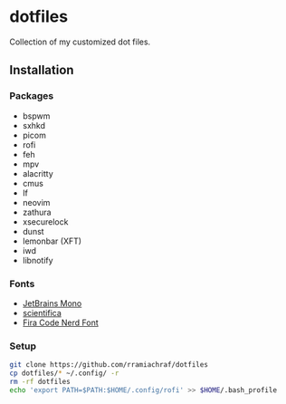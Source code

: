 # dotfiles
Collection of my customized dot files.

## Installation

### Packages
- bspwm
- sxhkd
- picom
- rofi
- feh
- mpv
- alacritty
- cmus
- lf
- neovim
- zathura
- xsecurelock
- dunst
- lemonbar (XFT)
- iwd
- libnotify

### Fonts
- [JetBrains Mono](https://github.com/JetBrains/JetBrainsMono)
- [scientifica](https://github.com/nerdypepper/scientifica)
- [Fira Code Nerd Font](https://github.com/ryanoasis/nerd-fonts)

### Setup
```bash
git clone https://github.com/rramiachraf/dotfiles
cp dotfiles/* ~/.config/ -r
rm -rf dotfiles
echo 'export PATH=$PATH:$HOME/.config/rofi' >> $HOME/.bash_profile
```
